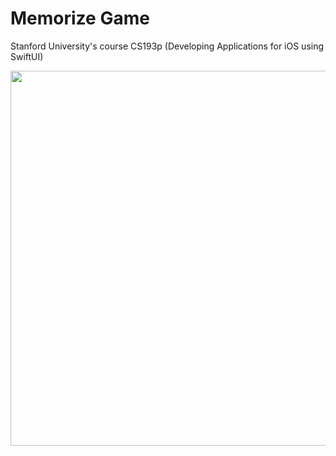 # Memorize Game
Stanford University's course CS193p (Developing Applications for iOS using SwiftUI)

<img src="screenshots/" alt="" width="600">


